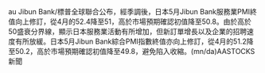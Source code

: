 au Jibun Bank/標普全球聯合公布，經季調後，日本5月Jibun Bank服務業PMI終值向上修訂，從4月的52.4降至51，高於市場預期確認初值降至50.8。由於高於50盛衰分界線，顯示日本服務業活動有所增加，但新訂單增長以及企業的招聘速度有所放緩。日本5月Jibun Bank綜合PMI指數終值亦向上修訂，從4月的51.2降至50.2，高於市場預期確認初值降至49.8，避免陷入收縮。(mn/da)AASTOCKS新聞